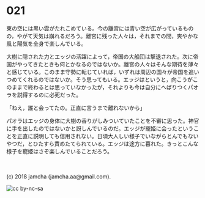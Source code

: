 # 021

東の空には黒い雲がたれこめている。今の離宮には青い空が広がっているものの，やがて天気は崩れるだろう。離宮に残った人々は，それまでの間，爽やかな風と陽気を全身で楽しんでいる。  

大樹に隠された力とエッジの活躍によって，帝国の大船団は撃退された。次に帝国がやってきたときも何とかなるのではないか。離宮の人々はそんな期待を薄々と感じている。このまま守勢に転じていれば，いずれは周辺の国々が帝国を追いつめてくれるのではないか。そう思ってもいる。エッジはというと，向こうがこのままで終わるとは思っていなかったが，それよりも今は自分にへばりつくパオラを説得するのに必死だった。  

「ねえ，誰と会ってたの。正直に言うまで離れないから」  

パオラはエッジの身体に大樹の香りがしみついていたことを不審に思った。神官に手を出したのではないかと訝しんでいるのだ。エッジが寵姫に会ったということを正直に説明しても信用されない。日頃大人しい様子でいながらとんでもないやつだ，とひたすら責めたてられている。エッジは途方に暮れた。きっとこんな様子を寵姫はさぞ楽しんでいることだろう。  

<br>  
<br>  
(c) 2018 jamcha (jamcha.aa@gmail.com).  

![cc by-nc-sa](http://i.creativecommons.org/l/by-nc-sa/4.0/88x31.png)
